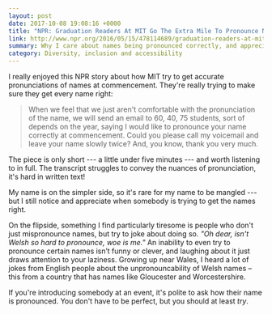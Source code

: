 ```yaml
---
layout: post
date: 2017-10-08 19:08:16 +0000
title: "NPR: Graduation Readers At MIT Go The Extra Mile To Pronounce Names Correctly"
link: http://www.npr.org/2016/05/15/478114689/graduation-readers-at-mit-go-the-extra-mile-to-pronounce-names-correctly
summary: Why I care about names being pronounced correctly, and appreciate MIT's efforts to get it right.
category: Diversity, inclusion and accessibility
---
```


I really enjoyed this NPR story about how MIT try to get accurate pronunciations of names at commencement.
They're really trying to make sure they get every name right:

> When we feel that we just aren't comfortable with the pronunciation of the name, we will send an email to 60, 40, 75 students, sort of depends on the year, saying I would like to pronounce your name correctly at commencement.
> Could you please call my voicemail and leave your name slowly twice?
> And, you know, thank you very much.

The piece is only short --- a little under five minutes --- and worth listening to in full.
The transcript struggles to convey the nuances of pronunciation, it's hard in written text!

My name is on the simpler side, so it's rare for my name to be mangled --- but I still notice and appreciate when somebody is trying to get the names right.

On the flipside, something I find particularly tiresome is people who don't just mispronounce names, but try to joke about doing so.
_"Oh dear, isn't Welsh so hard to pronounce, woe is me."_
An inability to even try to pronounce certain names isn’t funny or clever, and laughing about it just draws attention to your laziness.
Growing up near Wales, I heard a lot of jokes from English people about the unpronouncability of Welsh names – this from a country that has names like Gloucester and Worcestershire.

If you're introducing somebody at an event, it's polite to ask how their name is pronounced.
You don't have to be perfect, but you should at least *try*.
